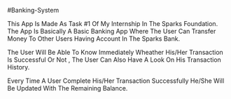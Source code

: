 #Banking-System

This App Is Made  As Task #1 Of My Internship In The Sparks Foundation. The App Is Basically A Basic Banking App Where The User Can Transfer Money To Other Users Having Account In The Sparks Bank.

The User Will Be Able To Know Immediately Wheather His/Her Transaction Is Successful Or Not , The User Can Also Have A Look On His Transaction History.

Every Time A User Complete His/Her Transaction Successfully He/She Will Be Updated With The Remaining Balance.